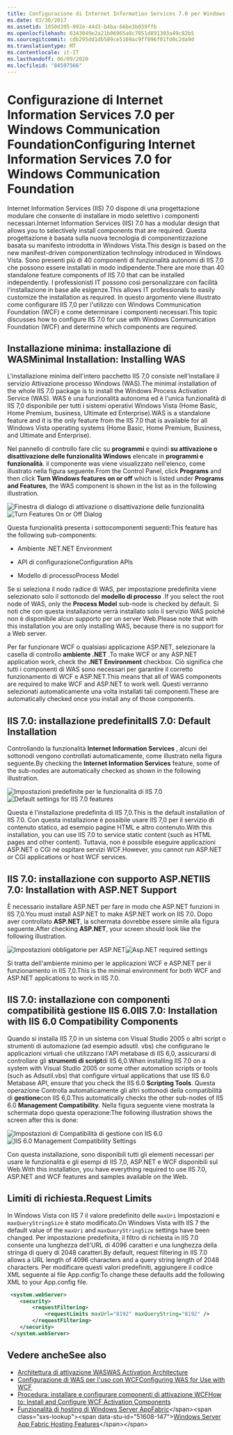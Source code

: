 ```yaml
---
title: Configurazione di Internet Information Services 7.0 per Windows Communication Foundation
ms.date: 03/30/2017
ms.assetid: 1050d395-092e-44d3-b4ba-66be3b039ffb
ms.openlocfilehash: 6343049e2a21b06965a8c7851d891303a49c82b5
ms.sourcegitcommit: cdb295dd1db589ce5169ac9ff096f01fd0c2da9d
ms.translationtype: MT
ms.contentlocale: it-IT
ms.lasthandoff: 06/09/2020
ms.locfileid: "84597566"
---
```

# <a name="configuring-internet-information-services-70-for-windows-communication-foundation"></a><span data-ttu-id="51608-102">Configurazione di Internet Information Services 7.0 per Windows Communication Foundation</span><span class="sxs-lookup"><span data-stu-id="51608-102">Configuring Internet Information Services 7.0 for Windows Communication Foundation</span></span>

<span data-ttu-id="51608-103">Internet Information Services (IIS) 7.0 dispone di una progettazione modulare che consente di installare in modo selettivo i componenti necessari.</span><span class="sxs-lookup"><span data-stu-id="51608-103">Internet Information Services (IIS) 7.0 has a modular design that allows you to selectively install components that are required.</span></span> <span data-ttu-id="51608-104">Questa progettazione è basata sulla nuova tecnologia di componentizzazione basata su manifesto introdotta in Windows Vista.</span><span class="sxs-lookup"><span data-stu-id="51608-104">This design is based on the new manifest-driven componentization technology introduced in Windows Vista.</span></span> <span data-ttu-id="51608-105">Sono presenti più di 40 componenti di funzionalità autonomi di IIS 7,0 che possono essere installati in modo indipendente.</span><span class="sxs-lookup"><span data-stu-id="51608-105">There are more than 40 standalone feature components of IIS 7.0 that can be installed independently.</span></span> <span data-ttu-id="51608-106">I professionisti IT possono così personalizzare con facilità l'installazione in base alle esigenze.</span><span class="sxs-lookup"><span data-stu-id="51608-106">This allows IT professionals to easily customize the installation as required.</span></span> <span data-ttu-id="51608-107">In questo argomento viene illustrato come configurare IIS 7,0 per l'utilizzo con Windows Communication Foundation (WCF) e come determinare i componenti necessari.</span><span class="sxs-lookup"><span data-stu-id="51608-107">This topic discusses how to configure IIS 7.0 for use with Windows Communication Foundation (WCF) and determine which components are required.</span></span>

## <a name="minimal-installation-installing-was"></a><span data-ttu-id="51608-108">Installazione minima: installazione di WAS</span><span class="sxs-lookup"><span data-stu-id="51608-108">Minimal Installation: Installing WAS</span></span>
 <span data-ttu-id="51608-109">L'installazione minima dell'intero pacchetto IIS 7,0 consiste nell'installare il servizio Attivazione processo Windows (WAS).</span><span class="sxs-lookup"><span data-stu-id="51608-109">The minimal installation of the whole IIS 7.0 package is to install the Windows Process Activation Service (WAS).</span></span> <span data-ttu-id="51608-110">WAS è una funzionalità autonoma ed è l'unica funzionalità di IIS 7,0 disponibile per tutti i sistemi operativi Windows Vista (Home Basic, Home Premium, business, Ultimate ed Enterprise).</span><span class="sxs-lookup"><span data-stu-id="51608-110">WAS is a standalone feature and it is the only feature from the IIS 7.0 that is available for all Windows Vista operating systems (Home Basic, Home Premium, Business, and Ultimate and Enterprise).</span></span>

 <span data-ttu-id="51608-111">Nel pannello di controllo fare clic su **programmi** e quindi **su attivazione o disattivazione delle funzionalità Windows** elencate in **programmi e funzionalità**. il componente was viene visualizzato nell'elenco, come illustrato nella figura seguente.</span><span class="sxs-lookup"><span data-stu-id="51608-111">From the Control Panel, click **Programs** and then click **Turn Windows features on or off** which is listed under **Programs and Features**, the WAS component is shown in the list as in the following illustration.</span></span>

 <span data-ttu-id="51608-112">![Finestra di dialogo di attivazione o disattivazione delle funzionalità](media/wcfc-turnfeaturesonoroffs.gif "wcfc_TurnFeaturesOnOrOffs")</span><span class="sxs-lookup"><span data-stu-id="51608-112">![Turn Features On or Off Dialog](media/wcfc-turnfeaturesonoroffs.gif "wcfc_TurnFeaturesOnOrOffs")</span></span>

 <span data-ttu-id="51608-113">Questa funzionalità presenta i sottocomponenti seguenti:</span><span class="sxs-lookup"><span data-stu-id="51608-113">This feature has the following sub-components:</span></span>

- <span data-ttu-id="51608-114">Ambiente .NET</span><span class="sxs-lookup"><span data-stu-id="51608-114">.NET Environment</span></span>

- <span data-ttu-id="51608-115">API di configurazione</span><span class="sxs-lookup"><span data-stu-id="51608-115">Configuration APIs</span></span>

- <span data-ttu-id="51608-116">Modello di processo</span><span class="sxs-lookup"><span data-stu-id="51608-116">Process Model</span></span>

 <span data-ttu-id="51608-117">Se si seleziona il nodo radice di WAS, per impostazione predefinita viene selezionato solo il sottonodo del **modello di processo** .</span><span class="sxs-lookup"><span data-stu-id="51608-117">If you select the root node of WAS, only the **Process Model** sub-node is checked by default.</span></span> <span data-ttu-id="51608-118">Si noti che con questa installazione verrà installato solo il servizio WAS poiché non è disponibile alcun supporto per un server Web.</span><span class="sxs-lookup"><span data-stu-id="51608-118">Please note that with this installation you are only installing WAS, because there is no support for a Web server.</span></span>

 <span data-ttu-id="51608-119">Per far funzionare WCF o qualsiasi applicazione ASP.NET, selezionare la casella di controllo **ambiente .NET** .</span><span class="sxs-lookup"><span data-stu-id="51608-119">To make WCF or any ASP.NET application work, check the **.NET Environment** checkbox.</span></span> <span data-ttu-id="51608-120">Ciò significa che tutti i componenti di WAS sono necessari per garantire il corretto funzionamento di WCF e ASP.NET.</span><span class="sxs-lookup"><span data-stu-id="51608-120">This means that all of WAS components are required to make WCF and ASP.NET to work well.</span></span> <span data-ttu-id="51608-121">Questi verranno selezionati automaticamente una volta installati tali componenti.</span><span class="sxs-lookup"><span data-stu-id="51608-121">These are automatically checked once you install any of those components.</span></span>

## <a name="iis-70-default-installation"></a><span data-ttu-id="51608-122">IIS 7.0: installazione predefinita</span><span class="sxs-lookup"><span data-stu-id="51608-122">IIS 7.0: Default Installation</span></span>
 <span data-ttu-id="51608-123">Controllando la funzionalità **Internet Information Services** , alcuni dei sottonodi vengono controllati automaticamente, come illustrato nella figura seguente.</span><span class="sxs-lookup"><span data-stu-id="51608-123">By checking the **Internet Information Services** feature, some of the sub-nodes are automatically checked as shown in the following illustration.</span></span>

 <span data-ttu-id="51608-124">![Impostazioni predefinite per le funzionalità di IIS 7.0](media/wcfc-turningfeaturesonoroff2.gif "wcfc_TurningFeaturesOnOrOff2")</span><span class="sxs-lookup"><span data-stu-id="51608-124">![Default settings for IIS 7.0 features](media/wcfc-turningfeaturesonoroff2.gif "wcfc_TurningFeaturesOnOrOff2")</span></span>

 <span data-ttu-id="51608-125">Questa è l'installazione predefinita di IIS 7,0.</span><span class="sxs-lookup"><span data-stu-id="51608-125">This is the default installation of IIS 7.0.</span></span> <span data-ttu-id="51608-126">Con questa installazione è possibile usare IIS 7,0 per il servizio di contenuto statico, ad esempio pagine HTML e altro contenuto.</span><span class="sxs-lookup"><span data-stu-id="51608-126">With this installation, you can use IIS 7.0 to service static content (such as HTML pages and other content).</span></span> <span data-ttu-id="51608-127">Tuttavia, non è possibile eseguire applicazioni ASP.NET o CGI né ospitare servizi WCF.</span><span class="sxs-lookup"><span data-stu-id="51608-127">However, you cannot run ASP.NET or CGI applications or host WCF services.</span></span>

## <a name="iis-70-installation-with-aspnet-support"></a><span data-ttu-id="51608-128">IIS 7.0: installazione con supporto ASP.NET</span><span class="sxs-lookup"><span data-stu-id="51608-128">IIS 7.0: Installation with ASP.NET Support</span></span>
 <span data-ttu-id="51608-129">È necessario installare ASP.NET per fare in modo che ASP.NET funzioni in IIS 7,0.</span><span class="sxs-lookup"><span data-stu-id="51608-129">You must install ASP.NET to make ASP.NET work on IIS 7.0.</span></span> <span data-ttu-id="51608-130">Dopo aver controllato **ASP.NET**, la schermata dovrebbe essere simile alla figura seguente.</span><span class="sxs-lookup"><span data-stu-id="51608-130">After checking **ASP.NET**, your screen should look like the following illustration.</span></span>

 <span data-ttu-id="51608-131">![Impostazioni obbligatorie per ASP.NET](media/wcfc-trunfeaturesonoroff3s.gif "wcfc_TrunFeaturesOnOrOFf3s")</span><span class="sxs-lookup"><span data-stu-id="51608-131">![Asp.NET required settings](media/wcfc-trunfeaturesonoroff3s.gif "wcfc_TrunFeaturesOnOrOFf3s")</span></span>

 <span data-ttu-id="51608-132">Si tratta dell'ambiente minimo per le applicazioni WCF e ASP.NET per il funzionamento in IIS 7,0.</span><span class="sxs-lookup"><span data-stu-id="51608-132">This is the minimal environment for both WCF and ASP.NET applications to work in IIS 7.0.</span></span>

## <a name="iis-70-installation-with-iis-60-compatibility-components"></a><span data-ttu-id="51608-133">IIS 7.0: installazione con componenti compatibilità gestione IIS 6.0</span><span class="sxs-lookup"><span data-stu-id="51608-133">IIS 7.0: Installation with IIS 6.0 Compatibility Components</span></span>
 <span data-ttu-id="51608-134">Quando si installa IIS 7,0 in un sistema con Visual Studio 2005 o altri script o strumenti di automazione (ad esempio adsutil. vbs) che configurano le applicazioni virtuali che utilizzano l'API metabase di IIS 6,0, assicurarsi di controllare gli **strumenti di script**di IIS 6,0.</span><span class="sxs-lookup"><span data-stu-id="51608-134">When installing IIS 7.0 on a system with Visual Studio 2005 or some other automation scripts or tools (such as Adsutil.vbs) that configure virtual applications that use IIS 6.0 Metabase API, ensure that you check the IIS 6.0 **Scripting Tools**.</span></span> <span data-ttu-id="51608-135">Questa operazione Controlla automaticamente gli altri sottonodi della compatibilità di **gestione**con IIS 6,0.</span><span class="sxs-lookup"><span data-stu-id="51608-135">This automatically checks the other sub-nodes of IIS 6.0 **Management Compatibility**.</span></span> <span data-ttu-id="51608-136">Nella figura seguente viene mostrata la schermata dopo questa operazione:</span><span class="sxs-lookup"><span data-stu-id="51608-136">The following illustration shows the screen after this is done:</span></span>

 <span data-ttu-id="51608-137">![Impostazioni di Compatibilità di gestione con IIS 6.0](media/scfc-turnfeaturesonoroff5s.gif "scfc_TurnFeaturesOnOrOff5s")</span><span class="sxs-lookup"><span data-stu-id="51608-137">![IIS 6.0 Management Compatibility Settings](media/scfc-turnfeaturesonoroff5s.gif "scfc_TurnFeaturesOnOrOff5s")</span></span>

 <span data-ttu-id="51608-138">Con questa installazione, sono disponibili tutti gli elementi necessari per usare le funzionalità e gli esempi di IIS 7,0, ASP.NET e WCF disponibili sul Web.</span><span class="sxs-lookup"><span data-stu-id="51608-138">With this installation, you have everything required to use IIS 7.0, ASP.NET and WCF features and samples available on the Web.</span></span>

## <a name="request-limits"></a><span data-ttu-id="51608-139">Limiti di richiesta.</span><span class="sxs-lookup"><span data-stu-id="51608-139">Request Limits</span></span>
 <span data-ttu-id="51608-140">In Windows Vista con IIS 7 il valore predefinito delle `maxUri` Impostazioni e `maxQueryStringSize` è stato modificato.</span><span class="sxs-lookup"><span data-stu-id="51608-140">On Windows Vista with IIS 7 the default value of the `maxUri` and `maxQueryStringSize` settings have been changed.</span></span> <span data-ttu-id="51608-141">Per impostazione predefinita, il filtro di richiesta in IIS 7.0 consente una lunghezza dell'URL di 4096 caratteri e una lunghezza della stringa di query di 2048 caratteri.</span><span class="sxs-lookup"><span data-stu-id="51608-141">By default, request filtering in IIS 7.0 allows a URL length of 4096 characters and a query string length of 2048 characters.</span></span> <span data-ttu-id="51608-142">Per modificare questi valori predefiniti, aggiungere il codice XML seguente al file App.config:</span><span class="sxs-lookup"><span data-stu-id="51608-142">To change these defaults add the following XML to your App.config file.</span></span>

```xml
 <system.webServer>
    <security>
        <requestFiltering>
            <requestLimits maxUrl="8192" maxQueryString="8192" />
        </requestFiltering>
    </security>
 </system.webServer>
 ```

## <a name="see-also"></a><span data-ttu-id="51608-143">Vedere anche</span><span class="sxs-lookup"><span data-stu-id="51608-143">See also</span></span>

- [<span data-ttu-id="51608-144">Architettura di attivazione WAS</span><span class="sxs-lookup"><span data-stu-id="51608-144">WAS Activation Architecture</span></span>](was-activation-architecture.md)
- [<span data-ttu-id="51608-145">Configurazione di WAS per l'uso con WCF</span><span class="sxs-lookup"><span data-stu-id="51608-145">Configuring WAS for Use with WCF</span></span>](configuring-the-wpa--service-for-use-with-wcf.md)
- [<span data-ttu-id="51608-146">Procedura: installare e configurare componenti di attivazione WCF</span><span class="sxs-lookup"><span data-stu-id="51608-146">How to: Install and Configure WCF Activation Components</span></span>](how-to-install-and-configure-wcf-activation-components.md)
- <span data-ttu-id="51608-147">[Funzionalità di hosting di Windows Server AppFabric](https://docs.microsoft.com/previous-versions/appfabric/ee677189(v=azure.10))</span><span class="sxs-lookup"><span data-stu-id="51608-147">[Windows Server App Fabric Hosting Features](https://docs.microsoft.com/previous-versions/appfabric/ee677189(v=azure.10))</span></span>
